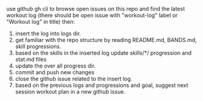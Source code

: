 use github gh cli to browse open issues on this repo and find the latest workout log (there should be open issue with "workout-log" label or "Workout log" in title) then: 
1. insert the log into logs dir.
2. get familiar with the repo structure by reading README.md, BANDS.md, skill progressions.
3. based on the skills in the inserted log update skills/*/ progression and stat.md files 
4. update the over all progress dir. 
5. commit and push new changes 
6. close the github issue related to the insert log.
7. based on the previous logs and progressions and goal, suggest next session workout plan in a new github issue.